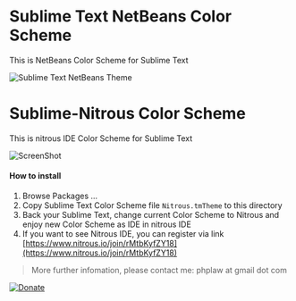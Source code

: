 Sublime Text NetBeans Color Scheme
=====================

This is NetBeans Color Scheme for Sublime Text

![Sublime Text NetBeans Theme](http://i.imgur.com/UHmb5ND.png)



Sublime-Nitrous Color Scheme
=====================

This is nitrous IDE Color Scheme for Sublime Text


![ScreenShot](http://i.imgur.com/gBqVKkx.png)

#### How to install

1. Browse Packages ...
2. Copy Sublime Text Color Scheme file `Nitrous.tmTheme` to this directory
3. Back your Sublime Text, change current Color Scheme to Nitrous and enjoy new Color Scheme as IDE in nitrous IDE
4. If you want to see Nitrous IDE, you can register via link [https://www.nitrous.io/join/rMtbKyfZY18](https://www.nitrous.io/join/rMtbKyfZY18)

> More further infomation, please contact me: phplaw at gmail dot com

[![Donate](https://www.paypalobjects.com/en_US/i/btn/btn_donate_LG.gif)](https://www.paypal.com/cgi-bin/webscr?cmd=_donations&business=phplaw%40gmail%2ecom&lc=VN&item_name=Sublime%20Text%20Nitrous%20Theme&currency_code=USD&bn=PP%2dDonationsBF%3abtn_donate_SM%2egif%3aNonHosted)
